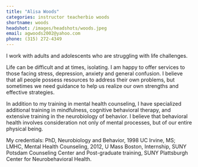 ```yaml
---
title: "Alisa Woods"
categories: instructor teacherbio woods
shortname: woods
headshot: /images/headshots/woods.jpeg
email: agwoods2002@yahoo.com
phone: (315) 272-4349
---
```

I work with adults and adolescents who are struggling with life challenges.

Life can be difficult and at times, isolating. I am happy to offer services to
those facing stress, depression, anxiety and general confusion. I believe that
all people possess resources to address their own problems, but sometimes we
need guidance to help us realize our own strengths and effective strategies.

In addition to my training in mental health counseling, I have specialized
additional training in mindfulness, cognitive behavioral therapy, and extensive
training in the neurobiology of behavior. I believe that behavioral health
involves consideration not only of mental processes, but of our entire physical
being.

My credentials: PhD, Neurobiology and Behavior, 1998 UC Irvine, MS; LMHC, Mental
Health Counseling, 2012, U Mass Boston, Internship, SUNY Potsdam Counseling
Center and Post-graduate training, SUNY Plattsburgh Center for Neurobehavioral
Health.
